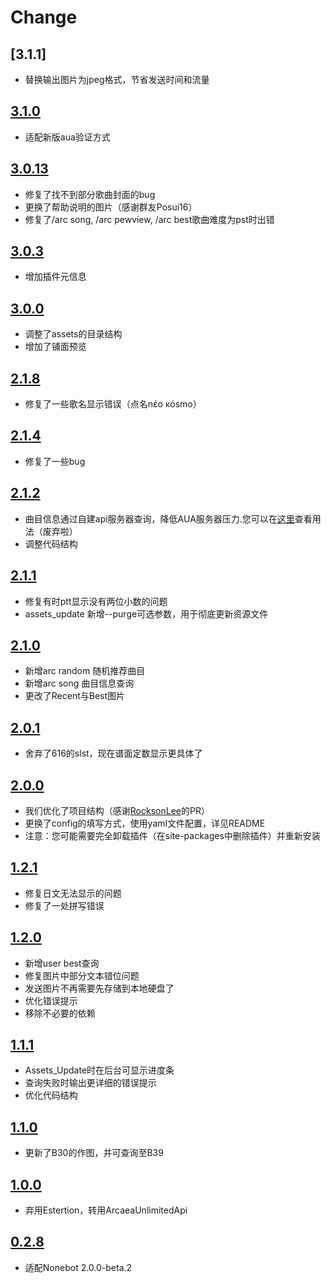 # Change
## [3.1.1]
- 替换输出图片为jpeg格式，节省发送时间和流量

## [3.1.0](https://pypi.org/project/nonebot-plugin-arcaeabot/3.1.0/)
- 适配新版aua验证方式

## [3.0.13](https://pypi.org/project/nonebot-plugin-arcaeabot/3.0.11/)
- 修复了找不到部分歌曲封面的bug
- 更换了帮助说明的图片（感谢群友Posui16）
- 修复了/arc song, /arc pewview, /arc best歌曲难度为pst时出错

## [3.0.3](https://pypi.org/project/nonebot-plugin-arcaeabot/3.0.3/)
- 增加插件元信息

## [3.0.0](https://pypi.org/project/nonebot-plugin-arcaeabot/3.0.0/)
- 调整了assets的目录结构
- 增加了铺面预览

## [2.1.8](https://pypi.org/project/nonebot-plugin-arcaeabot/2.1.8/)
- 修复了一些歌名显示错误（点名nέο κόsmo）

## [2.1.4](https://pypi.org/project/nonebot-plugin-arcaeabot/2.1.4/)
- 修复了一些bug

## [2.1.2](https://pypi.org/project/nonebot-plugin-arcaeabot/2.1.2/)
- 曲目信息通过自建api服务器查询，降低AUA服务器压力.您可以在[这里](http://api.ritsuki.top/docs)查看用法（废弃啦）
- 调整代码结构

## [2.1.1](https://pypi.org/project/nonebot-plugin-arcaeabot/2.1.1/)
- 修复有时ptt显示没有两位小数的问题
- assets_update 新增--purge可选参数，用于彻底更新资源文件

## [2.1.0](https://pypi.org/project/nonebot-plugin-arcaeabot/2.1.0/)
- 新增arc random 随机推荐曲目
- 新增arc song 曲目信息查询
- 更改了Recent与Best图片

## [2.0.1](https://pypi.org/project/nonebot-plugin-arcaeabot/2.0.1/)
- 舍弃了616的slst，现在谱面定数显示更具体了

## [2.0.0](https://pypi.org/project/nonebot-plugin-arcaeabot/2.0.0/)
- 我们优化了项目结构（感谢[RocksonLee](https://github.com/RocksonLee)的PR）
- 更换了config的填写方式，使用yaml文件配置，详见README
- 注意：您可能需要完全卸载插件（在site-packages中删除插件）并重新安装

## [1.2.1](https://pypi.org/project/nonebot-plugin-arcaeabot/1.2.1/)
- 修复日文无法显示的问题
- 修复了一处拼写错误

## [1.2.0](https://pypi.org/project/nonebot-plugin-arcaeabot/1.2.0/)
- 新增user best查询
- 修复图片中部分文本错位问题
- 发送图片不再需要先存储到本地硬盘了
- 优化错误提示
- 移除不必要的依赖

## [1.1.1](https://pypi.org/project/nonebot-plugin-arcaeabot/1.1.1/)
- Assets_Update时在后台可显示进度条
- 查询失败时输出更详细的错误提示
- 优化代码结构

## [1.1.0](https://pypi.org/project/nonebot-plugin-arcaeabot/1.1.0/)
- 更新了B30的作图，并可查询至B39

## [1.0.0](https://pypi.org/project/nonebot-plugin-arcaeabot/1.0.0/)
- 弃用Estertion，转用ArcaeaUnlimitedApi

## [0.2.8](https://pypi.org/project/nonebot-plugin-arcaeabot/0.2.8/)
- 适配Nonebot 2.0.0-beta.2
